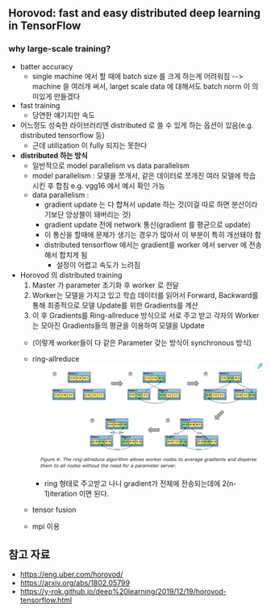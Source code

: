 ## Horovod: fast and easy distributed deep learning in TensorFlow
### why large-scale training?
- batter accuracy
	- single machine 에서 할 때에 batch size 를 크게 하는게 어려워짐 --> machine 을 여러개 써서, larget scale data 에 대해서도 batch norm 이 의미있게 만들겠다
- fast training
	- 당연한 얘기지만 속도
- 어느정도 성숙한 라이브러리엔 distributed 로 쓸 수 있게 하는 옵션이 있음(e.g. distributed tensorflow 등)
	- 근데 utilization 이 fully 되지는 못한다
- **distributed 하는 방식**
	- 일반적으로 model parallelism vs data parallelism
	- model parallelism : 모델을 쪼개서, 같은 데이터로 쪼개진 여러 모델에 학습 시킨 후 합침
		e.g. vgg16 에서 예시 확인 가능
	- data parallelism : 
		- gradient update 는 다 합쳐서 update 하는 것(이걸 따로 하면 분산이라기보단 앙상블이 돼버리는 것)
		- gradient update 전에 network 통신(gradient 를 평균으로 update)
		- 이 통신을 할때에 문제가 생기는 경우가 많아서 이 부분이 특히 개선돼야 함
		- distributed tensorflow 에서는 gradient를 worker 에서 server 에 전송해서 합치게 됨
			- 설정이 어렵고 속도가 느려짐
- Horovod 의 distributed training
	1. Master 가 parameter 초기화 후 worker 로 전달
	2. Worker는 모델을 가지고 있고 학습 데이터를 읽어서 Forward, Backward를 통해 최종적으로 모델 Update를 위한 Gradients를 계산
	3. 이 후 Gradients를 Ring-allreduce 방식으로 서로 주고 받고 각자의 Worker는 모아진 Gradients들의 평균을 이용하여 모델을 Update
	- (이렇게 worker들이 다 같은 Parameter 갖는 방식이 synchronous 방식)

	- ring-allreduce
	![ring-allreduce](images/horovod_1.png "allreduce")
		* ring 형태로 주고받고 나니 gradient가 전체에 전송되는데에 2(n-1)iteration 이면 된다.
	- tensor fusion
	- mpi 이용




## 참고 자료
- https://eng.uber.com/horovod/
- https://arxiv.org/abs/1802.05799
- https://y-rok.github.io/deep%20learning/2019/12/19/horovod-tensorflow.html
